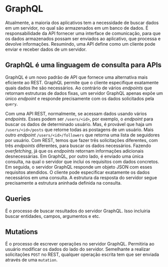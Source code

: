 # GraphQL

Atualmente, a maioria dos aplicativos tem a necessidade de buscar dados em um servidor, no qual são armazenados em um
banco de dados. É responsabilidade da API fornecer uma interface de comunicação, para que os dados armazenados possam ser
enviados ao aplicativo, que processa e devolve informações. Resumindo, uma API define como um cliente pode enviar e receber
dados de um servidor.

## GraphQL é uma linguagem de consulta para APIs 

GraphQL é um novo padrão de API que fornece uma alternativa mais eficiente ao REST. GraphQL permite que o cliente especifique
exatamente quais dados lhe são necessários. Ao contrário de vários _endpoints_ que retornam estruturas de dados fixas, um
servidor GraphQL apenas expõe um único _endpoint_ e responde precisamente com os dados solicitados pela `query`.

Com uma API REST, normalmente, se acessam dados usando vários _endpoints_. Esses podem ser `/users/<id>`, por exemplo, o
_endpoint_ para buscar os dados de determinado usuário. Mas, é provável que haja um `/users/<id>/posts` que retorne todas as
postagens de um usuário. Mais outro _endpoint_ `/users/<id>/followers` que retorna uma lista de seguidores por usuário.
Com REST, temos que fazer três solicitações diferentes, com três _endpoints_ diferentes, para buscar os dados necessários. Fazendo 
_overfetching_, já que os _endpoints_ retornam informações adicionais desnecessárias. Em GraphQL, por outro lado, é enviado uma
única consulta, na qual o servidor que inclui os requisitos com dados concretos. Em seguida, o servidor GraphQL responde um
objeto JSON com esses requisitos atendidos. O cliente pode especificar exatamente os dados necessários em uma consulta. A estrutura 
da resposta do servidor segue precisamente a estrutura aninhada definida na consulta.

## Queries 

É o processo de buscar resultados do servidor GraphQL. Isso incluiria buscar entidades, campos, argumentos e etc.

## Mutations 

É o processo de escrever operações no servidor GraphQL. Permitiria ao usuário modificar os dados do lado do servidor.
Semelhante a realizar solicitações `POST` no REST, qualquer operação escrita tem que ser enviada através de uma `mutation`.



